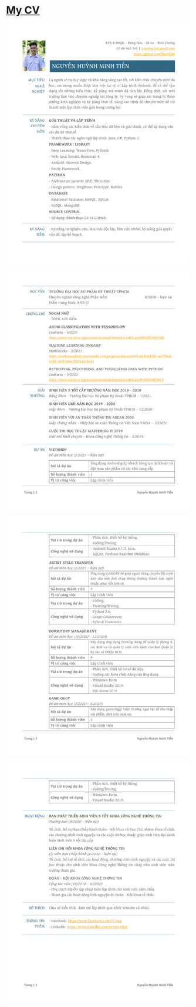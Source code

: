 # [My CV](CV-Nguyen-Huynh-Minh-Tien-0388963345.pdf)

![](cv/1.png)

![](cv/2.png)

![](cv/3.png)

![](cv/4.png)